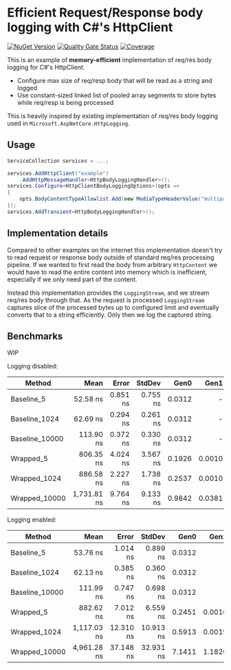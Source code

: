 # Efficient Request/Response body logging with C#'s HttpClient

[![NuGet Version](https://img.shields.io/nuget/v/DavidKvc.Extensions.Http.BodyLogging?style=flat-square&logo=nuget&label=DavidKvc.Extensions.Http.BodyLogging)](https://www.nuget.org/packages/DavidKvc.Extensions.Http.BodyLogging/)
[![Quality Gate Status](https://sonarcloud.io/api/project_badges/measure?project=dejvid-smth_EfficientHttpClientBodyLogging&metric=alert_status)](https://sonarcloud.io/summary/new_code?id=dejvid-smth_EfficientHttpClientBodyLogging)
[![Coverage](https://sonarcloud.io/api/project_badges/measure?project=dejvid-smth_EfficientHttpClientBodyLogging&metric=coverage)](https://sonarcloud.io/summary/new_code?id=dejvid-smth_EfficientHttpClientBodyLogging)

This is an example of **memory-efficient** implementation of req/res body logging for C#'s HttpClient.

* Configure max size of req/resp body that will be read as a string and logged
* Use constant-sized linked list of pooled array segments to store bytes while req/resp is being processed

This is heavily inspired by existing implementation of req/res body logging used in
`Microsoft.AspNetCore.HttpLogging`.

## Usage

```csharp
ServiceCollection services = ...;

services.AddHttpClient("example")
    .AddHttpMessageHandler<HttpBodyLoggingHandler>();
services.Configure<HttpClientBodyLoggingOptions>(opts =>
{
    opts.BodyContentTypeAllowlist.Add(new MediaTypeHeaderValue("multipart/form-data"));
});
services.AddTransient<HttpBodyLoggingHandler>();
```

## Implementation details

Compared to other examples on the internet this implementation doesn't try to read request or response
body outside of standard req/res processing pipeline. If we wanted to first read the body from arbitrary
`HttpContent` we would have to read the entire content into memory which is inefficient, especially if
we only need part of the content.

Instead this implementation provides the `LoggingStream`, and we stream req/res body through that. As
the request is processed `LoggingStream` captures slice of the processed bytes up to configured limit
and eventually converts that to a string efficiently. Only then we log the captured string.

## Benchmarks

WIP

Logging disabled:

| Method         | Mean        | Error    | StdDev   | Gen0   | Gen1   | Allocated |
|--------------- |------------:|---------:|---------:|-------:|-------:|----------:|
| Baseline_5     |    52.58 ns | 0.851 ns | 0.755 ns | 0.0312 |      - |     392 B |
| Baseline_1024  |    62.69 ns | 0.294 ns | 0.261 ns | 0.0312 |      - |     392 B |
| Baseline_10000 |   113.90 ns | 0.372 ns | 0.330 ns | 0.0312 |      - |     392 B |
| Wrapped_5      |   806.35 ns | 4.024 ns | 3.567 ns | 0.1926 | 0.0010 |    2424 B |
| Wrapped_1024   |   886.58 ns | 2.227 ns | 1.738 ns | 0.2537 | 0.0010 |    3192 B |
| Wrapped_10000  | 1,731.81 ns | 9.764 ns | 9.133 ns | 0.9842 | 0.0381 |   12344 B |

Logging enabled:

| Method         | Mean        | Error     | StdDev    | Gen0   | Gen1   | Allocated |
|--------------- |------------:|----------:|----------:|-------:|-------:|----------:|
| Baseline_5     |    53.76 ns |  1.014 ns |  0.899 ns | 0.0312 |      - |     392 B |
| Baseline_1024  |    62.13 ns |  0.385 ns |  0.360 ns | 0.0312 |      - |     392 B |
| Baseline_10000 |   111.99 ns |  0.747 ns |  0.698 ns | 0.0312 |      - |     392 B |
| Wrapped_5      |   882.62 ns |  7.012 ns |  6.559 ns | 0.2451 | 0.0010 |    3080 B |
| Wrapped_1024   | 1,117.03 ns | 12.310 ns | 10.913 ns | 0.5913 | 0.0019 |    7424 B |
| Wrapped_10000  | 4,961.28 ns | 37.148 ns | 32.931 ns | 7.1411 | 1.1826 |   89872 B |